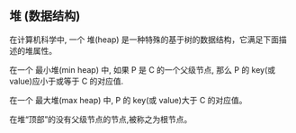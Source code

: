 ## 堆 (数据结构)

在计算机科学中, 一个 堆(heap) 是一种特殊的基于树的数据结构，它满足下面描述的堆属性。

在一个 最小堆(min heap) 中, 如果 P 是 C 的一个父级节点, 那么 P 的 key(或 value)应小于或等于 C 的对应值.

在一个 最大堆(max heap) 中, P 的 key(或 value)大于 C 的对应值。

在堆“顶部”的没有父级节点的节点,被称之为根节点。
